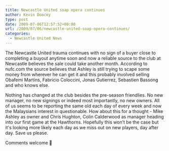 ```yaml
---
title: Newcastle United soap opera continues
author: Kevin Doocey
type: post
date: 2009-07-06T12:57:52+00:00
url: /2009/07/06/newcastle-united-soap-opera-continues/
categories:
  - Newcastle United News
---
```


The Newcastle United trauma continues with no sign of a buyer close to completing a buyout anytime soon and now a reliable source to the club at Newcastle believes the sale could take another month. According to nufc.com the source believes that Ashley is still trying to scape some money from wherever he can get it and this probably involved selling Obafemi Martins, Fabricio Coloccini, Jonas Gutierrez, Sebastien Bassong and who knows else.

Nothing has changed at the club besides the pre-season friendlies. No new manager, no new signings or indeed most importantly, no new owners. All of us seems to be reporting the same old each day of every week and now the Malaysians interest in questionable. How about this for a thought - Mike Ashley as owner and Chris Hughton, Colin Calderwood as manager heading into our first game at the Hawthorns. Hopefully this won't be the case but it's looking more likely each day as we miss out on new players, day after day. Save us please.

Comments welcome 🙂
